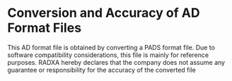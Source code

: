 # Conversion and Accuracy of AD Format Files

This AD format file is obtained by converting a PADS format file. Due to software compatibility considerations, this file is mainly for reference purposes. RADXA hereby declares that the company does not assume any guarantee or responsibility for the accuracy of the converted file